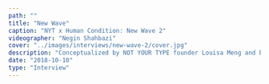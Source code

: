 ```yaml
---
path: ""
title: "New Wave"
caption: "NYT x Human Condition: New Wave 2"
videographer: "Negin Shahbazi"
cover: "../images/interviews/new-wave-2/cover.jpg"
description: "Conceptualized by NOT YOUR TYPE founder Louisa Meng and brought to life in collaboration with Human Condition New Wave is a forward thinking movement created to bring you the artists and creatives who we think are truly blazing the trail to create something new and add value to those around them. These people are artists friends community members and so much more. They inspire and make the world a better place with the various things that they do. Welcome to the New Wave. Cover Photo by Adrian Estrada (@hndicapshoota)"
date: "2018-10-10"
type: "Interview"
---
```

